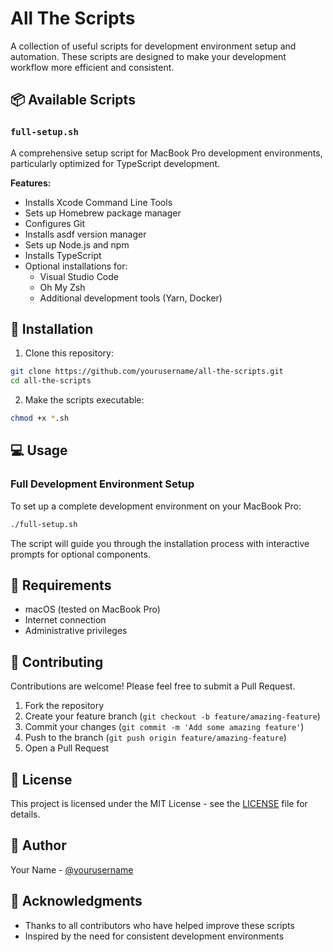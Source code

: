 # All The Scripts

A collection of useful scripts for development environment setup and automation. These scripts are designed to make your development workflow more efficient and consistent.

## 📦 Available Scripts

### `full-setup.sh`
A comprehensive setup script for MacBook Pro development environments, particularly optimized for TypeScript development.

**Features:**
- Installs Xcode Command Line Tools
- Sets up Homebrew package manager
- Configures Git
- Installs asdf version manager
- Sets up Node.js and npm
- Installs TypeScript
- Optional installations for:
  - Visual Studio Code
  - Oh My Zsh
  - Additional development tools (Yarn, Docker)

## 🚀 Installation

1. Clone this repository:
```bash
git clone https://github.com/yourusername/all-the-scripts.git
cd all-the-scripts
```

2. Make the scripts executable:
```bash
chmod +x *.sh
```

## 💻 Usage

### Full Development Environment Setup
To set up a complete development environment on your MacBook Pro:

```bash
./full-setup.sh
```

The script will guide you through the installation process with interactive prompts for optional components.

## 🔧 Requirements

- macOS (tested on MacBook Pro)
- Internet connection
- Administrative privileges

## 🤝 Contributing

Contributions are welcome! Please feel free to submit a Pull Request.

1. Fork the repository
2. Create your feature branch (`git checkout -b feature/amazing-feature`)
3. Commit your changes (`git commit -m 'Add some amazing feature'`)
4. Push to the branch (`git push origin feature/amazing-feature`)
5. Open a Pull Request

## 📝 License

This project is licensed under the MIT License - see the [LICENSE](LICENSE) file for details.

## 👤 Author

Your Name - [@yourusername](https://github.com/yourusername)

## 🙏 Acknowledgments

- Thanks to all contributors who have helped improve these scripts
- Inspired by the need for consistent development environments
